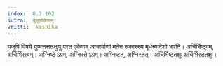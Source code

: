 ```yaml
---
index:  8.3.102
sutra:  युजुष्येकेषाम्
vritti:  kashika 
---
```


यजुषि विषये युष्मत्तत्ततक्षुःषु परत एकेषाम् आचार्याणां मतेन सकारस्य मूर्धन्यादेशो भवति। अर्चिर्भिष्ट्वम्, अर्चिर्भिस्त्वम्। अग्निष्टे ऽग्रम्, अग्निस्ते ऽग्रम्। अग्निष्टत्, अग्निस्तत्। अर्चिर्भिष्टतक्षुः अर्चिर्भिस्ततक्षुः।

